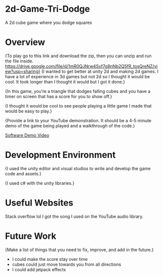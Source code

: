 # 2d-Game-Tri-Dodge
A 2d cube game where you dodge squares

# Overview

{To play go to this link and download the zip, then you can unzip and run the file inside. https://drive.google.com/file/d/1mR0QJNrw4Svf7g8nNb2Q5fR_tosQreNZ/view?usp=sharing}
{I wanted to get better at unity 2d and making 2d games. I have a lot of experience in 3d games but not 2d so I thought it would be cool. It took longer than I thought it would but I got it done.}

{In this game, you’re a triangle that dodges falling cubes and you have a timer on screen that has a score for you to show off.}

{I thought it would be cool to see people playing a little game I made that would be easy to play.}

{Provide a link to your YouTube demonstration.  It should be a 4-5 minute demo of the game being played and a walkthrough of the code.}

[Software Demo Video](http://youtube.link.goes.here)

# Development Environment

{I used the unity editor and visual studios to write and develop the game code and assets.}

{I used c# with the unity libraries.}

# Useful Websites
Stack overflow lol
I got the song I used on the YouTube audio library.

# Future Work

{Make a list of things that you need to fix, improve, and add in the future.}
* I could make the score stay over time
* cubes could just move towards you from all directions
* I could add jetpack effects
